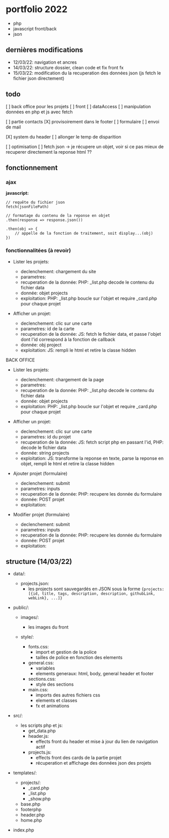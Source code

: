 # portfolio 2022
- php
- javascript front/back
- json


## dernières modifications
- 12/03/22: navigation et ancres
- 14/03/22: structure dossier, clean code et fix front fx
- 15/03/22: modification du la recuperation des données json (js fetch le fichier json directement)


## todo
[ ] back office pour les projets
    [ ] front
    [ ] dataAccess
        [ ] manipulation données en php et js avec fetch

[ ] partie contacts
    [X] provisoirement dans le footer
    [ ] formulaire
    [ ] envoi de mail

[X] system du header
    [ ] allonger le temp de disparition

[ ] optimisation
    [ ] fetch json -> je récupere un objet, voir si ce pas mieux de recuperer directement la reponse html ??


## fonctionnement 
### ajax

**javascript:**
``` 
// requête du fichier json
fetch(jsonFilePath)

// formatage du contenu de la reponse en objet
.then(response => response.json())

.then(obj => {
    // appelle de la fonction de traitement, soit display...(obj)
})
```


### fonctionnalitées (à revoir)
- Lister les projets:
    - declenchement:                chargement du site
    - parametres:                   
    - recuperation de la donnée:    PHP: _list.php decode le contenu du fichier data
    - donnée:                       objet projects
    - exploitation:                 PHP: _list.php boucle sur l'objet et require _card.php pour chaque projet


- Afficher un projet:
    - declenchement:                clic sur une carte
    - parametres:                   id de la carte
    - recuperation de la donnée:    JS: fetch le fichier data, et passe l'objet dont l'id correspond à la fonction de callback
    - donnée:                       obj project 
    - exploitation:                 JS: rempli le html et retire la classe hidden 


BACK OFFICE
- Lister les projets:
    - declenchement:    chargement de la page
    - parametres:       
    - recuperation de la donnée:    PHP: _list.php decode le contenu du fichier data
    - donnée:                       objet projects 
    - exploitation:                 PHP: _list.php boucle sur l'objet et require _card.php pour chaque projet


- Afficher un projet:
    - declenchement:    clic sur une carte
    - parametres:       id du projet
    - recuperation de la donnée:    JS: fetch script php en passant l'id, PHP: decode le fichier data
    - donnée:                       string projects 
    - exploitation:                 JS: transforme la reponse en texte, parse la reponse en objet, rempli le html et retire la classe hidden


- Ajouter projet (formulaire)
    - declenchement:                submit
    - parametres:                   inputs
    - recuperation de la donnée:    PHP: recupere les donnée du formulaire
    - donnée:                       POST projet 
    - exploitation:                 


- Modifier projet (formulaire)
    - declenchement:                submit  
    - parametres:                   inputs
    - recuperation de la donnée:    PHP: recupere les donnée du formulaire
    - donnée:                       POST projet 
    - exploitation:                 


## structure (14/03/22)
- data/:
    - projects.json:    
        - les projects sont sauvegardés en JSON sous la forme `{projects: [{id, title, tags, description, description, githubLink, webLink}, ...]}`

- public/:
    - images/:   
        - les images du front

    - style/:
        - fonts.css:        
            - import et gestion de la police
            - tailles de police en fonction des elements
        - general.css:
            - variables
            - elements generaux: html, body, general header et footer 
        - sections.css:     
            - style des sections
        - main.css:
            - imports des autres fichiers css
            - elements et classes
            - fx et animations

- src/:
    - les scripts php et js:
        - get_data.php
        - header.js:
            - effects front du header et mise à jour du lien de navigation actif
        - projects.js:
            - effects front des cards de la partie projet
            - récuperation et affichage des données json des projets

- templates/:
    - projects/:
        - _card.php
        - _list.php
        - _show.php
    - base.php
    - footerphp
    - header.php
    - home.php

- index.php
